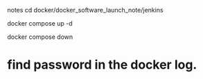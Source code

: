 notes
cd docker/docker_software_launch_note/jenkins

docker compose up -d

docker compose down

# find password in the docker log.

